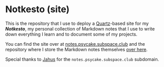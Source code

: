 # Notkesto (site)

This is the repository that I use to deploy a [Quartz](https://github.com/jackyzha0/quartz)-based site for my _**Notkesto**_, my personal collection of Markdown notes that I use to write down everything I learn and to document some of my projects.

You can find the site over at [notes.psycake.subspace.club](https://notes.psycake.subspace.club) and the repository where I store the Markdown notes themselves [over here](https://github.com/camargomau/notkesto).

Special thanks to [Jahus](https://jahus.net/) for the `notes.psycake.subspace.club` subdomain.
